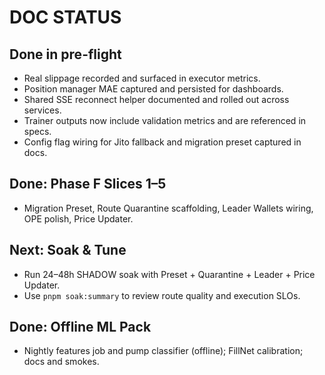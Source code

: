 # DOC STATUS

## Done in pre-flight
- Real slippage recorded and surfaced in executor metrics.
- Position manager MAE captured and persisted for dashboards.
- Shared SSE reconnect helper documented and rolled out across services.
- Trainer outputs now include validation metrics and are referenced in specs.
- Config flag wiring for Jito fallback and migration preset captured in docs.

## Done: Phase F Slices 1–5
- Migration Preset, Route Quarantine scaffolding, Leader Wallets wiring, OPE polish, Price Updater.

## Next: Soak & Tune
- Run 24–48h SHADOW soak with Preset + Quarantine + Leader + Price Updater.
- Use `pnpm soak:summary` to review route quality and execution SLOs.

## Done: Offline ML Pack
- Nightly features job and pump classifier (offline); FillNet calibration; docs and smokes.
